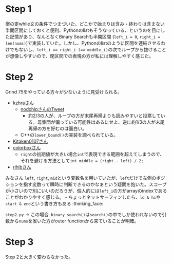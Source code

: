 # Step 1

案の定while文の条件でつまづいた。どこかで始まりは含み・終わりは含まない半開区間にしておくと便利、Pythonのlistもそうなっている、というのを目にした記憶があり、なんとなくBinary Searchも半開区間 (`left_i = 0`, `right_i = len(nums)`)で実装していた。しかし、Pythonのlistのように区間を連結させるわけでもないし、`left_i == right_i (== middle_i)`の次でループから抜けることが想像しやすいので、閉区間での表現の方が私には理解しやすく感じた。

# Step 2

Grind 75をやっている方々が少ないように見受けられる。

- [kzhraさん](https://github.com/kzhra/Grind41/pull/9)
	- [nodchipさんのTweet](https://x.com/nodchip/status/1765579286646530148)
		- 約2/3の人が、ループの方が末尾再帰よりも読みやすいと投票している。母集団が偏っている可能性はあるにせよ、逆に約1/3の人が末尾再帰の方を好むのは面白い。
	- C++の`lower_bound()`の実装を調べられている。
- [Kitaken0107さん](https://github.com/Kitaken0107/GrindEasy/pull/11)
- [colorboxさん](https://github.com/colorbox/leetcode/pull/10)
	- `right`の初期値が大きい場合`int`で表現できる範囲を超えてしまうので、それを避ける方法として`int middle = (right - left) / 2;`
- [rihibさん](https://github.com/rihib/leetcode/pull/27)

みなさん `left`, `right`, `mid`という変数名を用いていたが、`left`だけで左側のポジションを指す変数って瞬時に判断できるのかなぁという疑問を抱いた。スコープが小さいので別にいいのだろうが、個人的には`left_i`の方がarrayのindexであることがわかりやすく感じる。
	- ちょっとネットサーフィンしたら、`lo & hi`や`start & end`という書き方もある :thinking\_face:

`step2.py` -> この場合`_binary_search()`は`search()`の中でしか使われないので引数から`nums`を省いた方がouter functionから来ていることが明確。

# Step 3

Step 2と大きく変わらなかった。
